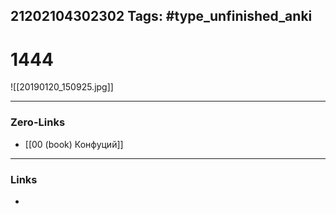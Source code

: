 21202104302302
Tags: #type_unfinished_anki
---
# 1444

![[20190120_150925.jpg]]

---
### Zero-Links
- [[00 (book) Конфуций]]
---
### Links
-
